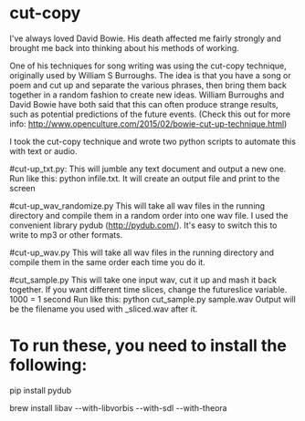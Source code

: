 # cut-copy

I've always loved David Bowie. His death affected me fairly strongly and brought me back into thinking about his methods of working. 

One of his techniques for song writing was using the cut-copy technique, originally used by William S Burroughs. The idea is that you have a song or poem and cut up and separate the various phrases, then bring them back together in a random fashion to create new ideas. 
William Burroughs and David Bowie have both said that this can often produce strange results, such as potential predictions of the future events.
(Check this out for more info: http://www.openculture.com/2015/02/bowie-cut-up-technique.html)

I took the cut-copy technique and wrote two python scripts to automate this with text or audio. 

#cut-up_txt.py:
This will jumble any text document and output a new one.
Run like this:
python infile.txt. It will create an output file and print to the screen

#cut-up_wav_randomize.py
This will take all wav files in the running directory and compile them in a random order into one wav file. I used the convenient library pydub (http://pydub.com/). It's easy to switch this to write to mp3 or other formats.

#cut-up_wav.py
This will take all wav files in the running directory and compile them in the same order each time you do it. 

#cut_sample.py
This will take one input wav, cut it up and mash it back together.
If you want different time slices, change the futureslice variable. 1000 = 1 second
Run like this: python cut_sample.py sample.wav
Output will be the filename you used with _sliced.wav after it.

# To run these, you need to install the following:
pip install pydub

brew install libav --with-libvorbis --with-sdl --with-theora